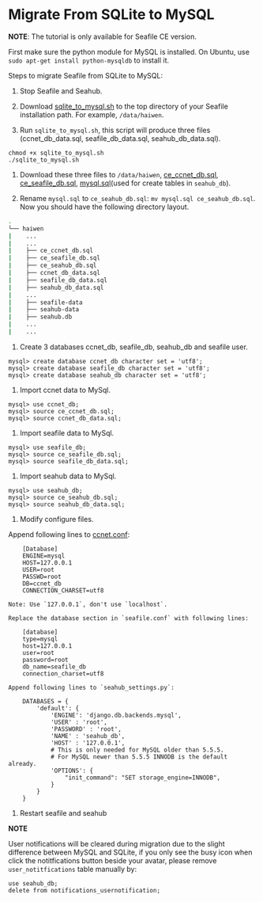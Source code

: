 # Migrate From SQLite to MySQL

**NOTE**: The tutorial is only available for Seafile CE version.

First make sure the python module for MySQL is installed. On Ubuntu, use `sudo apt-get install python-mysqldb` to install it.

Steps to migrate Seafile from SQLite to MySQL:

1. Stop Seafile and Seahub.

1. Download [sqlite_to_mysql.sh](./sqlite_to_mysql.sh)  to the top directory of your Seafile installation path. For example, `/data/haiwen`.

1. Run `sqlite_to_mysql.sh`, this script will produce three files (ccnet_db_data.sql, seafile_db_data.sql, seahub_db_data.sql).

 ```
chmod +x sqlite_to_mysql.sh
./sqlite_to_mysql.sh
```

1. Download these three files to `/data/haiwen`, [ce_ccnet_db.sql](./ce_ccnet_db.sql), [ce_seafile_db.sql](./ce_seafile_db.sql), [mysql.sql](https://raw.githubusercontent.com/haiwen/seahub/master/sql/mysql.sql)(used for create tables in `seahub_db`).

1. Rename `mysql.sql` to `ce_seahub_db.sql`: `mv mysql.sql ce_seahub_db.sql`. Now you should have the following directory layout.

 ```sh
.
└── haiwen
|    ...
|    ...
|    ├── ce_ccnet_db.sql
|    ├── ce_seafile_db.sql
|    ├── ce_seahub_db.sql
|    ├── ccnet_db_data.sql
|    ├── seafile_db_data.sql
|    ├── seahub_db_data.sql
|    ...
|    ├── seafile-data
|    ├── seahub-data
|    ├── seahub.db
|    ...
|    ...
```

1. Create 3 databases ccnet_db, seafile_db, seahub_db and seafile user.

 ```
mysql> create database ccnet_db character set = 'utf8';
mysql> create database seafile_db character set = 'utf8';
mysql> create database seahub_db character set = 'utf8';
```

1. Import ccnet data to MySql.

 ```
mysql> use ccnet_db;
mysql> source ce_ccnet_db.sql;
mysql> source ccnet_db_data.sql;
```

1. Import seafile data to MySql.

 ```
mysql> use seafile_db;
mysql> source ce_seafile_db.sql;
mysql> source seafile_db_data.sql;
```

1. Import seahub data to MySql.

 ```
mysql> use seahub_db;
mysql> source ce_seahub_db.sql;
mysql> source seahub_db_data.sql;
```

1. Modify configure files.

  Append following lines to [ccnet.conf](../config/ccnet-conf.md):

        [Database]
        ENGINE=mysql
        HOST=127.0.0.1
        USER=root
        PASSWD=root
        DB=ccnet_db
        CONNECTION_CHARSET=utf8

    Note: Use `127.0.0.1`, don't use `localhost`.

    Replace the database section in `seafile.conf` with following lines:

        [database]
        type=mysql
        host=127.0.0.1
        user=root
        password=root
        db_name=seafile_db
        connection_charset=utf8

    Append following lines to `seahub_settings.py`:

        DATABASES = {
            'default': {
                'ENGINE': 'django.db.backends.mysql',
                'USER' : 'root',
                'PASSWORD' : 'root',
                'NAME' : 'seahub_db',
                'HOST' : '127.0.0.1',
                # This is only needed for MySQL older than 5.5.5.
                # For MySQL newer than 5.5.5 INNODB is the default already.
                'OPTIONS': {
                    "init_command": "SET storage_engine=INNODB",
                }
            }
        }

1. Restart seafile and seahub

**NOTE**

User notifications will be cleared during migration due to the slight difference between MySQL and SQLite, if you only see the busy icon when click the notitfications button beside your avatar, please remove `user_notitfications` table manually by:

    use seahub_db;
    delete from notifications_usernotification;
